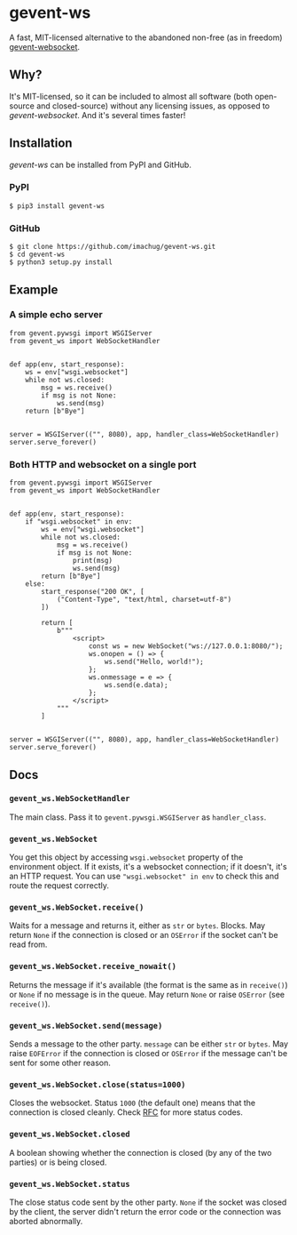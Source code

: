 # gevent-ws

A fast, MIT-licensed alternative to the abandoned non-free (as in freedom) [gevent-websocket](https://gitlab.com/noppo/gevent-websocket).


## Why?

It's MIT-licensed, so it can be included to almost all software (both open-source and closed-source) without any licensing issues, as opposed to *gevent-websocket*. And it's several times faster!


## Installation

*gevent-ws* can be installed from PyPI and GitHub.


### PyPI

```shell
$ pip3 install gevent-ws
```


### GitHub

```shell
$ git clone https://github.com/imachug/gevent-ws.git
$ cd gevent-ws
$ python3 setup.py install
```


## Example

### A simple echo server

```python3
from gevent.pywsgi import WSGIServer
from gevent_ws import WebSocketHandler


def app(env, start_response):
    ws = env["wsgi.websocket"]
    while not ws.closed:
        msg = ws.receive()
        if msg is not None:
            ws.send(msg)
    return [b"Bye"]


server = WSGIServer(("", 8080), app, handler_class=WebSocketHandler)
server.serve_forever()
```


### Both HTTP and websocket on a single port

```python3
from gevent.pywsgi import WSGIServer
from gevent_ws import WebSocketHandler


def app(env, start_response):
    if "wsgi.websocket" in env:
        ws = env["wsgi.websocket"]
        while not ws.closed:
            msg = ws.receive()
            if msg is not None:
                print(msg)
                ws.send(msg)
        return [b"Bye"]
    else:
        start_response("200 OK", [
            ("Content-Type", "text/html, charset=utf-8")
        ])

        return [
            b"""
                <script>
                    const ws = new WebSocket("ws://127.0.0.1:8080/");
                    ws.onopen = () => {
                        ws.send("Hello, world!");
                    };
                    ws.onmessage = e => {
                        ws.send(e.data);
                    };
                </script>
            """
        ]


server = WSGIServer(("", 8080), app, handler_class=WebSocketHandler)
server.serve_forever()
```


## Docs

### `gevent_ws.WebSocketHandler`

The main class. Pass it to `gevent.pywsgi.WSGIServer` as `handler_class`.


### `gevent_ws.WebSocket`

You get this object by accessing `wsgi.websocket` property of the environment object. If it exists, it's a websocket connection; if it doesn't, it's an HTTP request. You can use `"wsgi.websocket" in env` to check this and route the request correctly.


### `gevent_ws.WebSocket.receive()`

Waits for a message and returns it, either as `str` or `bytes`. Blocks. May return `None` if the connection is closed or an `OSError` if the socket can't be read from.


### `gevent_ws.WebSocket.receive_nowait()`

Returns the message if it's available (the format is the same as in `receive()`) or `None` if no message is in the queue. May return `None` or raise `OSError` (see `receive()`).


### `gevent_ws.WebSocket.send(message)`

Sends a message to the other party. `message` can be either `str` or `bytes`. May raise `EOFError` if the connection is closed or `OSError` if the message can't be sent for some other reason.


### `gevent_ws.WebSocket.close(status=1000)`

Closes the websocket. Status `1000` (the default one) means that the connection is closed cleanly. Check [RFC](https://tools.ietf.org/html/rfc6455#section-7.4) for more status codes.


### `gevent_ws.WebSocket.closed`

A boolean showing whether the connection is closed (by any of the two parties) or is being closed.


### `gevent_ws.WebSocket.status`

The close status code sent by the other party. `None` if the socket was closed by the client, the server didn't return the error code or the connection was aborted abnormally.
